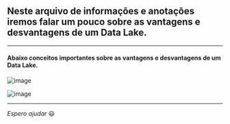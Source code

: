 ## Neste arquivo de informações e anotações iremos falar um pouco sobre as vantagens e desvantagens de um Data Lake.

---

#### Abaixo conceitos importantes sobre as vantagens e desvantagens de um Data Lake.

![image](https://github.com/Phelipe-Sempreboni/tutorials-informations-notes/assets/57469401/fa259ab4-67be-4ee6-91e1-76a9475f21f1)

![image](https://github.com/Phelipe-Sempreboni/tutorials-informations-notes/assets/57469401/65c7bf92-40b4-44a1-b006-c4bceb2adba0)

---

_Espero ajudar_ :smiley:
